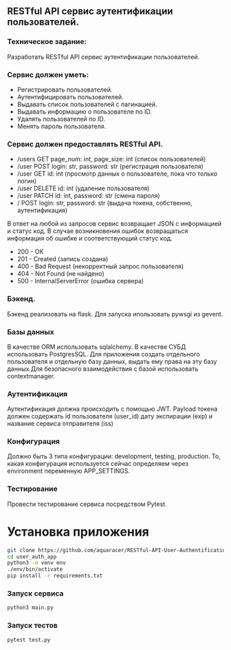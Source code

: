 ## RESTful API сервис аутентификации пользователей.

### Техническое задание:
Разработать RESTful API сервис аутентификации пользователей.

### Сервис должен уметь:

- Регистрировать пользователей.
- Аутентифицировать пользователей. 
- Выдавать список пользователей с пагинацией.
- Выдавать информацию о пользователе по ID. 
- Удалять пользователей по ID.
-  Менять пароль пользователя.

### Сервис должен предоставлять RESTful API.
- /users GET page_num: int, page_size: int (список пользователей)
- /user POST login: str, password: str (регистрация пользователя)
- /user GET id: int (просмотр данных о пользователе, пока что только логин)
- /user DELETE id: int (удаление пользователя)
- /user PATCH id: int, password: str (смена пароля)
- / POST login: str, password: str (выдача токена, собственно, аутентификация)

В ответ на любой из запросов сервис возвращает JSON с информацией и статус код. В случае возникновения ошибок возвращаться информация об ошибке и соответствующий статус код.

- 200 - ОК
- 201 - Created (запись создана)
- 400 - Bad Request  (некорректный запрос пользователя)
- 404 - Not Found (не найдено)
- 500 - InternalServerError (ошибка сервера)

### Бэкенд.
Бэкенд реализовать на flask. Для запуска ипользовать pywsgi из gevent.

### Базы данных
В качестве ORM использовать sqlalchemy. В качестве СУБД использовать PostgresSQL. Для приложения создать отдельного пользователя и отдельную базу данных, выдать ему права на эту базу данных.Для безопасного взаимодействия с базой использовать contextmanager. 

### Аутентификация
Аутентификация должна происходить с помощью JWT. Payload токена должен содержать id пользователя (user_id) дату экспирации (exp) и название сервиса отправителя (iss)

### Конфигурация
Должно быть 3 типа конфигурации: development, testing, production. То, какая конфигурация используется сейчас определяем через environment переменную APP_SETTINGS.

### Тестирование 
Провести тестирование сервиса посредством Pytest.

# Установка приложения 
```bash
git clone https://github.com/aquaracer/RESTful-API-User-Authentification-Flask-.git user_auth_app
cd user_auth_app
python3 -m venv env
./env/bin/activate
pip install -r requirements.txt
```
### Запуск сервиса
```bash
python3 main.py
```
### Запуск тестов
```bash
pytest test.py
```


